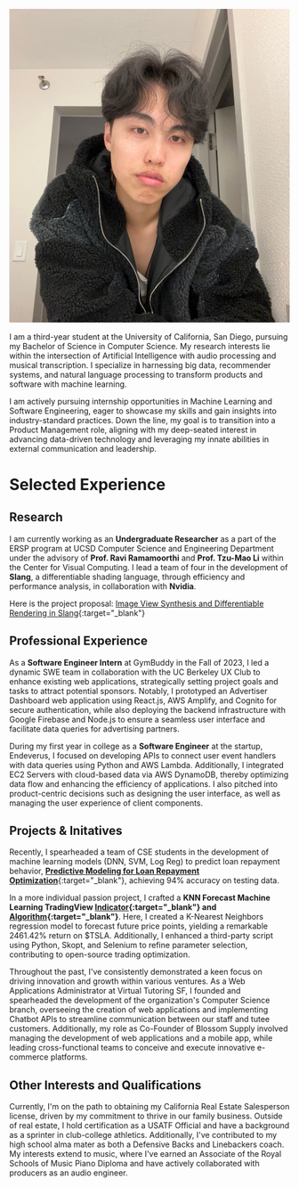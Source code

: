 <!--TEMPLIST-->

![me](/indexContent/profile.jpg)

I am a third-year student at the University of California, San Diego, pursuing my Bachelor of Science in Computer Science. My research interests lie within the intersection of Artificial Intelligence with audio processing and musical transcription. I specialize in harnessing big data, recommender systems, and natural language processing to transform products and software with machine learning.

I am actively pursuing internship opportunities in Machine Learning and Software Engineering, eager to showcase my skills and gain insights into industry-standard practices. Down the line, my goal is to transition into a Product Management role, aligning with my deep-seated interest in advancing data-driven technology and leveraging my innate abilities in external communication and leadership.

# Selected Experience
## Research
I am currently working as an **Undergraduate Researcher** as a part of the ERSP program at UCSD Computer Science and Engineering Department under the advisory of **Prof. Ravi Ramamoorthi** and **Prof. Tzu-Mao Li** within the Center for Visual Computing. I lead a team of four in the development of **Slang**, a differentiable shading language, through efficiency and performance analysis, in collaboration with **Nvidia**. 

Here is the project proposal: [Image View Synthesis and Differentiable Rendering in Slang](../files/Li_Ramamoorthi_ERSP_2023_Proposal.pdf){:target="_blank"}

## Professional Experience
As a **Software Engineer Intern** at GymBuddy in the Fall of 2023, I led a dynamic SWE team in collaboration with the UC Berkeley UX Club to enhance existing web applications, strategically setting project goals and tasks to attract potential sponsors. Notably, I prototyped an Advertiser Dashboard web application using React.js, AWS Amplify, and Cognito for secure authentication, while also deploying the backend infrastructure with Google Firebase and Node.js to ensure a seamless user interface and facilitate data queries for advertising partners. 

During my first year in college as a **Software Engineer** at the startup, Endeverus, I focused on developing APIs to connect user event handlers with data queries using Python and AWS Lambda. Additionally, I integrated EC2 Servers with cloud-based data via AWS DynamoDB, thereby optimizing data flow and enhancing the efficiency of applications. I also pitched into product-centric decisions such as designing the user interface, as well as managing the user experience of client components.

## Projects & Initatives 

Recently, I spearheaded a team of CSE students in the development of machine learning models (DNN, SVM, Log Reg) to predict loan repayment behavior, [**Predictive Modeling for Loan Repayment Optimization**](https://github.com/austintnguyen/CSE151A_Project){:target="_blank"}, achieving 94% accuracy on testing data. 

In a more individual passion project, I crafted a **KNN Forecast Machine Learning TradingView [Indicator](https://www.tradingview.com/script/GqgkdNKV-Machine-Learning-kNN-Euclidean-Forecast-SMA-Indicator/){:target="_blank"} and [Algorithm](https://www.tradingview.com/script/Ae7HsWpm-kNN-ML-EMA-Ribbon-Trend-Forecast-Strategy/){:target="_blank"}**. Here, I created a K-Nearest Neighbors regression model to forecast future price points, yielding a remarkable 2461.42% return on $TSLA. Additionally, I enhanced a third-party script using Python, Skopt, and Selenium to refine parameter selection, contributing to open-source trading optimization.

Throughout the past, I've consistently demonstrated a keen focus on driving innovation and growth within various ventures. As a Web Applications Administrator at Virtual Tutoring SF, I founded and spearheaded the development of the organization's Computer Science branch, overseeing the creation of web applications and implementing Chatbot APIs to streamline communication between our staff and tutee customers. Additionally, my role as Co-Founder of Blossom Supply involved managing the development of web applications and a mobile app, while leading cross-functional teams to conceive and execute innovative e-commerce platforms.

## Other Interests and Qualifications
Currently, I'm on the path to obtaining my California Real Estate Salesperson license, driven by my commitment to thrive in our family business. Outside of real estate, I hold certification as a USATF Official and have a background as a sprinter in club-college athletics. Additionally, I've contributed to my high school alma mater as both a Defensive Backs and Linebackers coach. My interests extend to music, where I've earned an Associate of the Royal Schools of Music Piano Diploma and have actively collaborated with producers as an audio engineer.